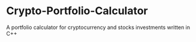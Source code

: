 # Crypto-Portfolio-Calculator
A portfolio calculator for cryptocurrency and stocks investments written in C++
